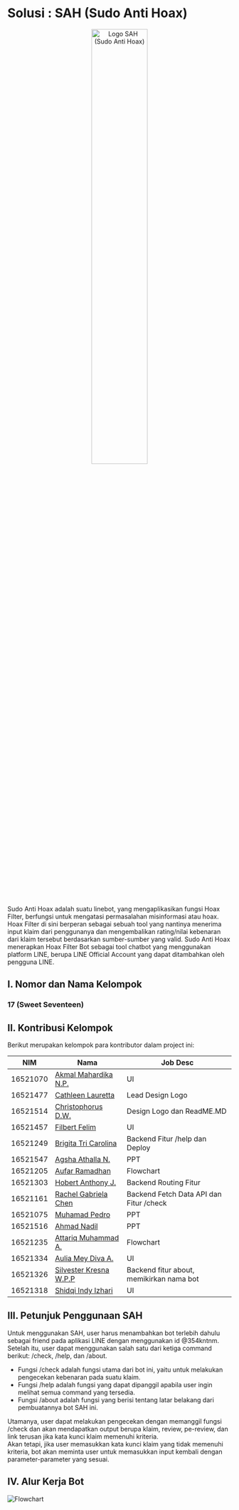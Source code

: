 # Solusi : SAH (Sudo Anti Hoax)

<p align="center">
<img src="public/logo milestone.jpg" width="50%" height="50%" title="Logo SAH (Sudo Anti Hoax)">
</p>

Sudo Anti Hoax adalah suatu linebot, yang mengaplikasikan fungsi Hoax Filter, berfungsi untuk mengatasi permasalahan misinformasi atau hoax. Hoax Filter di sini berperan sebagai sebuah tool yang nantinya menerima input klaim dari penggunanya dan mengembalikan rating/nilai kebenaran dari klaim tersebut berdasarkan sumber-sumber yang valid. Sudo Anti Hoax menerapkan Hoax Filter Bot sebagai tool chatbot yang menggunakan platform LINE, berupa LINE Official Account yang dapat ditambahkan oleh pengguna LINE.

## I. Nomor dan Nama Kelompok

### 17 (Sweet Seventeen)

## II. Kontribusi Kelompok
Berikut merupakan kelompok para kontributor dalam project ini: <br/>

| NIM | Nama | Job Desc |
| --------- | ----------- | ----------- |
| 16521070 | [Akmal Mahardika N.P.](https://github.com/4KMALM)| UI |
| 16521477 | [Cathleen Lauretta](https://github.com/cathlauretta) | Lead Design Logo |
| 16521514 | [Christophorus D.W.](https://github.com/christodharma) | Design Logo dan ReadME.MD |
| 16521457 | [Filbert Felim](https://github.com/filbertfelim) | UI |
| 16521249 | [Brigita Tri Carolina](https://github.com/BrigitaCarolina) | Backend Fitur /help dan Deploy | 
| 16521547 | [Agsha Athalla N.](https://github.com/agshaathalla) | PPT |
| 16521205 | [Aufar Ramadhan](https://github.com/aufarr) | Flowchart |
| 16521303 | [Hobert Anthony J.](https://github.com/HobertJonatan) | Backend Routing Fitur |
| 16521161 | [Rachel Gabriela Chen](https://github.com/chaerla) | Backend Fetch Data API dan Fitur /check |
| 16521075 | [Muhamad Pedro](https://github.com/mpedro22) | PPT |
| 16521516 | [Ahmad Nadil](https://github.com/IceTeaXXD) | PPT |
| 16521235 | [Attariq Muhammad A.](https://github.com/attariqazhar) | Flowchart |
| 16521334 | [Aulia Mey Diva A.](https://github.com/auliamey) | UI |
| 16521326 | [Silvester Kresna W.P.P](https://github.com/silvester-kw) | Backend fitur about, memikirkan nama bot |
| 16521318 | [Shidqi Indy Izhari](https://github.com/shidqizh) | UI |

## III. Petunjuk Penggunaan SAH
Untuk menggunakan SAH, user harus menambahkan bot terlebih dahulu sebagai friend pada aplikasi LINE dengan menggunakan id @354kntnm. <br>
Setelah itu, user dapat menggunakan salah satu dari ketiga command berikut: /check, /help, dan /about. <br>
- Fungsi /check adalah fungsi utama dari bot ini, yaitu untuk melakukan pengecekan kebenaran pada suatu klaim. <br>
- Fungsi /help adalah fungsi yang dapat dipanggil apabila user ingin melihat semua command yang tersedia. <br>
- Fungsi /about adalah fungsi yang berisi tentang latar belakang dari pembuatannya bot SAH ini. <br>

Utamanya, user dapat melakukan pengecekan dengan memanggil fungsi /check dan akan mendapatkan output berupa klaim, review, pe-review, dan link terusan jika kata kunci klaim memenuhi kriteria. <br>
Akan tetapi, jika user memasukkan kata kunci klaim yang tidak memenuhi kriteria, bot akan meminta user untuk memasukkan input kembali dengan parameter-parameter yang sesuai.

## IV. Alur Kerja Bot
![Flowchart](/assets/Botchat%20Flowchart_K17.png)
